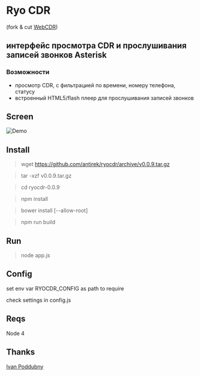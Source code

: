 # Ryo CDR 

(fork & cut [WebCDR](https://github.com/ipoddubny/webcdr))

## интерфейс проcмотра CDR и прослушивания записей звонков Asterisk

### Возможности

- просмотр CDR, с фильтрацией по времени, номеру телефона, статусу
- встроенный HTML5/flash плеер для прослушивания записей звонков


## Screen 

![Demo](https://raw.githubusercontent.com/antirek/ryocdr/master/images/demo.png)


## Install

> wget https://github.com/antirek/ryocdr/archive/v0.0.9.tar.gz

> tar -xzf v0.0.9.tar.gz

> cd ryocdr-0.0.9

> npm install

> bower install [--allow-root]

> npm run build


## Run

> node app.js


## Config 

set env var RYOCDR_CONFIG as path to require

check settings in config.js


## Reqs

Node 4

## Thanks 

[Ivan Poddubny](https://github.com/ipoddubny)
